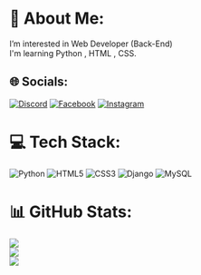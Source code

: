 # 💫 About Me:
I’m interested in Web Developer (Back-End)<br>I'm learning Python , HTML , CSS.


## 🌐 Socials:
[![Discord](https://img.shields.io/badge/Discord-%237289DA.svg?logo=discord&logoColor=white)](htttps://discord.gg/nnatcha#5185) [![Facebook](https://img.shields.io/badge/Facebook-%231877F2.svg?logo=Facebook&logoColor=white)](https://facebook.com/nutchar.nunkrang) [![Instagram](https://img.shields.io/badge/Instagram-%23E4405F.svg?logo=Instagram&logoColor=white)](https://instagram.com/ntch_cc) 

# 💻 Tech Stack:
![Python](https://img.shields.io/badge/python-3670A0?style=for-the-badge&logo=python&logoColor=ffdd54) ![HTML5](https://img.shields.io/badge/html5-%23E34F26.svg?style=for-the-badge&logo=html5&logoColor=white) ![CSS3](https://img.shields.io/badge/css3-%231572B6.svg?style=for-the-badge&logo=css3&logoColor=white) ![Django](https://img.shields.io/badge/django-%23092E20.svg?style=for-the-badge&logo=django&logoColor=white) ![MySQL](https://img.shields.io/badge/mysql-%2300f.svg?style=for-the-badge&logo=mysql&logoColor=white)
# 📊 GitHub Stats:
![](https://github-readme-stats.vercel.app/api?username=nntch26&theme=tokyonight&hide_border=false&include_all_commits=false&count_private=false)<br/>
![](https://github-readme-streak-stats.herokuapp.com/?user=nntch26&theme=tokyonight&hide_border=false)<br/>
![](https://github-readme-stats.vercel.app/api/top-langs/?username=nntch26&theme=tokyonight&hide_border=false&include_all_commits=false&count_private=false&layout=compact)

